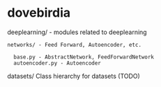 # dovebirdia
deeplearning/ - modules related to deeplearning
    
    networks/ - Feed Forward, Autoencoder, etc.
      
      base.py - AbstractNetwork, FeedForwardNetwork
      autoencoder.py - Autoencoder
      
datasets/ Class hierarchy for datasets (TODO)
    
